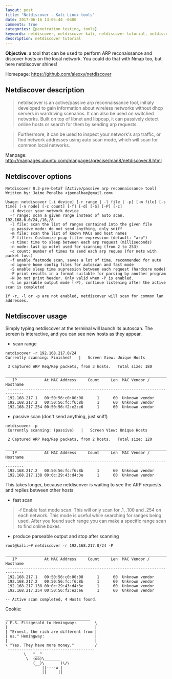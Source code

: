 ```yaml
---
layout: post
title: "Netdiscover - Kali Linux tools"
date: 2017-06-16 13:05:44 -0400
comments: true
categories: [penetration testing, tools]
keywords: netdiscover, netdiscover kali, netdiscover tutorial, netdiscover command, netdiscover linux
description: netdiscover tutorial
---
```


**Objective**: a tool that can be used to perform ARP reconaissance and discover hosts on the local network. You could do that with Nmap too, but here netdiscover shines!

<!-- more -->

Homepage: https://github.com/alexxy/netdiscover

## Netdiscover description

> netdiscover is an  active/passive  arp  reconnaissance  tool,  initialy
> developed  to  gain  information  about  wireless networks without dhcp
> servers in wardriving scenarios.  It  can  also  be  used  on  switched
> networks.  Built  on top of libnet and libpcap, it can passively detect
> online hosts or search for them by sending arp requests.

> Furthermore, it can be used to inspect your network's arp  traffic,  or
> find network addresses using auto scan mode, which will scan for common
> local networks.

Manpage: http://manpages.ubuntu.com/manpages/precise/man8/netdiscover.8.html

## Netdiscover options

``` 
Netdiscover 0.3-pre-beta7 [Active/passive arp reconnaissance tool]
Written by: Jaime Penalba <jpenalbae@gmail.com>

Usage: netdiscover [-i device] [-r range | -l file | -p] [-m file] [-s time] [-n node] [-c count] [-f] [-d] [-S] [-P] [-c]
  -i device: your network device
  -r range: scan a given range instead of auto scan. 192.168.6.0/24,/16,/8
  -l file: scan the list of ranges contained into the given file
  -p passive mode: do not send anything, only sniff
  -m file: scan the list of known MACs and host names
  -F filter: Customize pcap filter expression (default: "arp")
  -s time: time to sleep between each arp request (milliseconds)
  -n node: last ip octet used for scanning (from 2 to 253)
  -c count: number of times to send each arp reques (for nets with packet loss)
  -f enable fastmode scan, saves a lot of time, recommended for auto
  -d ignore home config files for autoscan and fast mode
  -S enable sleep time supression between each request (hardcore mode)
  -P print results in a format suitable for parsing by another program
  -N Do not print header. Only valid when -P is enabled.
  -L in parsable output mode (-P), continue listening after the active scan is completed

If -r, -l or -p are not enabled, netdiscover will scan for common lan addresses.
```

## Netdiscover usage


Simply typing netdiscover at the terminal will launch its autoscan. The screen is interactive, and you can see new hosts as they appear.

* scan range

``` 
netdiscover -r 192.168.217.0/24
Currently scanning: Finished!   |   Screen View: Unique Hosts                                                                                      
                                                                                                                                                    
 3 Captured ARP Req/Rep packets, from 3 hosts.   Total size: 180                                                                                    
 _____________________________________________________________________________
   IP            At MAC Address     Count     Len  MAC Vendor / Hostname      
 -----------------------------------------------------------------------------
 192.168.217.1   00:50:56:c0:00:08      1      60  Unknown vendor                                                                                   
 192.168.217.2   00:50:56:fc:f6:8b      1      60  Unknown vendor                                                                                   
 192.168.217.254 00:50:56:f2:e2:e6      1      60  Unknown vendor     
```

* passive scan (don't send anything, just sniff)

``` 
netdiscover -p
 Currently scanning: (passive)   |   Screen View: Unique Hosts                                                                                      
                                                                                                                                                    
 2 Captured ARP Req/Rep packets, from 2 hosts.   Total size: 120                                                                                    
 _____________________________________________________________________________
   IP            At MAC Address     Count     Len  MAC Vendor / Hostname      
 -----------------------------------------------------------------------------
 192.168.217.2   00:50:56:fc:f6:8b      1      60  Unknown vendor                                                                                   
 192.168.217.138 00:0c:29:43:d4:3e      1      60  Unknown vendor      
```

This takes longer, because netdiscover is waiting to see the ARP requests and replies between other hosts

* fast scan

> -f     Enable  fast  mode  scan. This will only scan for .1, .100 and .254 on each network. This mode is useful while
> searching for ranges being used. After you found such range you can make a specific range scan to find online boxes.

* produce parseable output and stop after scanning

``` 
root@kali:~# netdiscover -r 192.168.217.0/24 -P
 _____________________________________________________________________________
   IP            At MAC Address     Count     Len  MAC Vendor / Hostname      
 -----------------------------------------------------------------------------
 192.168.217.1   00:50:56:c0:00:08      1      60  Unknown vendor
 192.168.217.2   00:50:56:fc:f6:8b      1      60  Unknown vendor
 192.168.217.138 00:0c:29:43:d4:3e      1      60  Unknown vendor
 192.168.217.254 00:50:56:f2:e2:e6      1      60  Unknown vendor

-- Active scan completed, 4 Hosts found.
```

Cookie:

``` 
_____________________________________
/ F.S. Fitzgerald to Hemingway:        \
|                                      |
| "Ernest, the rich are different from |
| us." Hemingway:                      |
|                                      |
\ "Yes. They have more money."         /
 --------------------------------------
        \   ^__^
         \  (oo)\_______
            (__)\       )\/\
                ||----w |
                ||     ||
```

